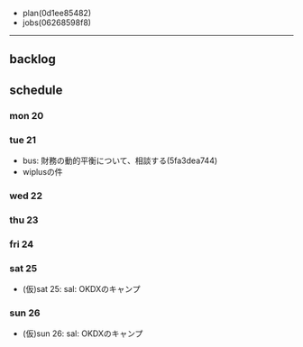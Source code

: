 
- plan(0d1ee85482)
- jobs(06268598f8)
---

## backlog

## schedule
### mon 20
### tue 21
- bus: 財務の動的平衡について、相談する(5fa3dea744)
- wiplusの件
### wed 22
### thu 23
### fri 24
### sat 25
- (仮)sat 25: sal: OKDXのキャンプ
### sun 26
- (仮)sun 26: sal: OKDXのキャンプ



